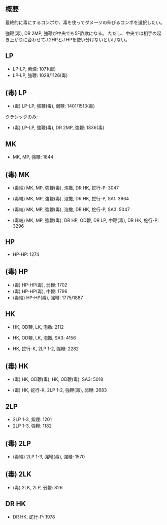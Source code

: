 ## 概要

最終的に毒にするコンボか、毒を使ってダメージの伸びるコンボを選択したい。

強鞭(毒), DR 2MP, 強鞭が中央でも5F詐欺になる。
ただし、中央では相手の起き上がりに合わせてJ.2HPとJ.HPを使い分けないといけない。

## LP

- LP-LP, 紫煙: 1071(毒)
- LP-LP, 強鞭: 1028/1126(毒)

## (毒) LP

- (毒) LP-LP, 強鞭(毒), 弱鞭: 1401/1513(毒)

クラシックのみ:

- (毒) LP-LP, 強鞭(毒), DR 2MP, 強鞭: 1836(毒)

## MK

- MK, MP, 強鞭: 1844

## (毒) MK

- (毒端) MK, MP, 強鞭(毒), 泡撒, DR HK, 蛇行-P: 3047
- (毒端) MK, MP, 強鞭(毒), 泡撒, DR HK, 蛇行-P, SA1: 3664
- (毒端) MK, MP, 強鞭(毒), 泡撒, DR HK, 蛇行-P, SA3: 5047

- (毒端) MK, MP, 強鞭(毒), DR HP, OD鞭, DR LP, 中鞭(毒), DR HK, 蛇行-P: 3296

## HP

- HP-HP: 1274

## (毒) HP

- (毒) HP-HP(毒), 弱鞭: 1702
- (毒) HP-HP(毒), 中鞭: 1796
- (毒端) HP-HP(毒), 強鞭: 1775/1887

## HK

- HK, OD鞭, LK, 泡撒: 2112
- HK, OD鞭, LK, 泡撒, SA3: 4156

- HK, 蛇行-K, 2LP 1-2, 強鞭: 2282

## (毒) HK

- (毒) HK, OD鞭(毒), HK, OD鞭(毒), SA3: 5018

- (毒) HK, 蛇行-K, 2LP 1-2, 強鞭(毒), 弱鞭: 2683

## 2LP

- 2LP 1-3, 紫煙: 1201
- 2LP 1-3, 強鞭: 1182

## (毒) 2LP

- (毒端) 2LP 1-3, 強鞭(毒), 強鞭: 1570

## (毒) 2LK

- (毒) 2LK, 2LP, 弱鞭: 826

## DR HK

- DR HK, 蛇行-P: 1978
